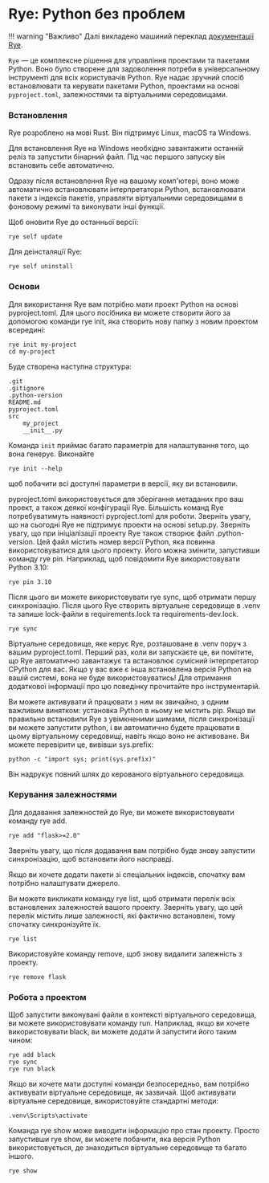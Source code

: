 # Rye: Python без проблем

!!! warning "Важливо"
    Далі викладено машиний переклад [документації Rye](https://rye-up.com).

`Rye` — це комплексне рішення для управління проектами та пакетами Python. 
Воно було створене для задоволення потреби в універсальному інструменті для всіх користувачів Python. 
Rye надає зручний спосіб встановлювати та керувати пакетами Python, 
проектами на основі `pyproject.toml`, 
залежностями та віртуальними середовищами. 

### Встановлення

Rye розроблено на мові Rust. 
Він підтримує Linux, macOS та Windows.

Для встановлення Rye на Windows необхідно завантажити останній реліз та запустити бінарний файл. 
Під час першого запуску він встановить себе автоматично. 

Одразу після встановлення Rye на вашому комп'ютері, воно може автоматично встановлювати інтерпретатори Python, встановлювати пакети з індексів пакетів, управляти віртуальними середовищами в фоновому режимі та виконувати інші функції.

Щоб оновити Rye до останньої версії:

    rye self update

Для деінсталяції Rye:

    rye self uninstall


### Основи

Для використання Rye вам потрібно мати проект Python на основі pyproject.toml. Для цього посібника ви можете створити його за допомогою команди rye init, яка створить нову папку з новим проектом всередині:

    rye init my-project
    cd my-project

Буде створена наступна структура:

    .git
    .gitignore
    .python-version
    README.md
    pyproject.toml
    src
        my_project
        __init__.py


Команда `init` приймає багато параметрів для налаштування того, що вона генерує. 
Виконайте 

    rye init --help
    
щоб побачити всі доступні параметри в версії, яку ви встановили.

pyproject.toml використовується для зберігання метаданих про ваш проект, а також деякої конфігурації Rye. Більшість команд Rye потребуватимуть наявності pyproject.toml для роботи. Зверніть увагу, що на сьогодні Rye не підтримує проекти на основі setup.py. Зверніть увагу, що при ініціалізації проекту Rye також створює файл .python-version. Цей файл містить номер версії Python, яка повинна використовуватися для цього проекту. Його можна змінити, запустивши команду rye pin. Наприклад, щоб повідомити Rye використовувати Python 3.10:

    rye pin 3.10

Після цього ви можете використовувати rye sync, щоб отримати першу синхронізацію. Після цього Rye створить віртуальне середовище в .venv та запише lock-файли в requirements.lock та requirements-dev.lock.

    rye sync

Віртуальне середовище, яке керує Rye, розташоване в .venv поруч з вашим pyproject.toml. Перший раз, коли ви запускаєте це, ви помітите, що Rye автоматично завантажує та встановлює сумісний інтерпретатор CPython для вас. Якщо у вас вже є інша встановлена версія Python на вашій системі, вона не буде використовуватись! Для отримання додаткової інформації про цю поведінку прочитайте про інструментарій.

Ви можете активувати й працювати з ним як звичайно, з одним важливим винятком: установка Python в ньому не містить pip. Якщо ви правильно встановили Rye з увімкненими шимами, після синхронізації ви можете запустити python, і ви автоматично будете працювати в цьому віртуальному середовищі, навіть якщо воно не активоване. Ви можете перевірити це, вивівши sys.prefix:

    python -c "import sys; print(sys.prefix)"

Він надрукує повний шлях до керованого віртуального середовища.

### Керування залежностями

Для додавання залежностей до Rye, ви можете використовувати команду rye add.

    rye add "flask>=2.0"

Зверніть увагу, що після додавання вам потрібно буде знову запустити синхронізацію, щоб встановити його насправді. 

Якщо ви хочете додати пакети зі спеціальних індексів, спочатку вам потрібно налаштувати джерело.

Ви можете викликати команду rye list, щоб отримати перелік всіх встановлених залежностей вашого проекту. Зверніть увагу, що цей перелік містить лише залежності, які фактично встановлені, тому спочатку синхронізуйте їх.

    rye list

Використовуйте команду remove, щоб знову видалити залежність з проекту.

    rye remove flask



### Робота з проектом

Щоб запустити виконувані файли в контексті віртуального середовища, ви можете використовувати команду run. Наприклад, якщо ви хочете використовувати black, ви можете додати й запустити його таким чином:

    rye add black
    rye sync
    rye run black

Якщо ви хочете мати доступні команди безпосередньо, вам потрібно активувати віртуальне середовище, як зазвичай. Щоб активувати віртуальне середовище, використовуйте стандартні методи:

    .venv\Scripts\activate

Команда rye show може виводити інформацію про стан проекту. Просто запустивши rye show, ви можете побачити, яка версія Python використовується, де знаходиться віртуальне середовище та багато іншого.

    rye show